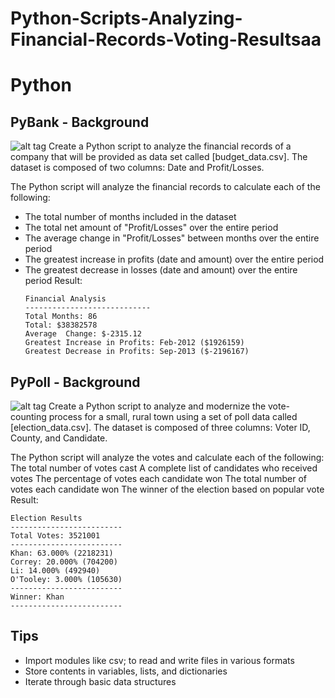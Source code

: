 # Python-Scripts-Analyzing-Financial-Records-Voting-Resultsaa

# Python
## PyBank - Background
![alt tag](https://github.com/PetraLee2019/Python-Scripts-Analyzing-Financial-Records-and-Voting-Results/blob/master/Images/Financial-Statements.jpg?raw=true)
Create a Python script to analyze the financial records of a company that will be provided as data set called [budget_data.csv]. The dataset is composed of two columns: Date and Profit/Losses.

The Python script will analyze the financial records to calculate each of the following:
- The total number of months included in the dataset
- The total net amount of "Profit/Losses" over the entire period
- The average change in "Profit/Losses" between months over the entire period
- The greatest increase in profits (date and amount) over the entire period
- The greatest decrease in losses (date and amount) over the entire period
Result:
  ```
  Financial Analysis
  ----------------------------
  Total Months: 86
  Total: $38382578
  Average  Change: $-2315.12
  Greatest Increase in Profits: Feb-2012 ($1926159)
  Greatest Decrease in Profits: Sep-2013 ($-2196167)
  ```


## PyPoll - Background
![alt tag](https://github.com/PetraLee2019/Python-Scripts-Analyzing-Financial-Records-and-Voting-Results/blob/master/Images/polling-station.jpg?raw=true)
Create a Python script to analyze and modernize the vote-counting process for a small, rural town using a set of poll data called [election_data.csv]. The dataset is composed of three columns: Voter ID, County, and Candidate.

The Python script will analyze the votes and calculate each of the following:
The total number of votes cast
A complete list of candidates who received votes
The percentage of votes each candidate won
The total number of votes each candidate won
The winner of the election based on popular vote
Result:
  ```
  Election Results
  -------------------------
  Total Votes: 3521001
  -------------------------
  Khan: 63.000% (2218231)
  Correy: 20.000% (704200)
  Li: 14.000% (492940)
  O'Tooley: 3.000% (105630)
  -------------------------
  Winner: Khan
  -------------------------
  ```
## Tips
- Import modules like csv; to read and write files in various formats
- Store contents in variables, lists, and dictionaries
- Iterate through basic data structures
